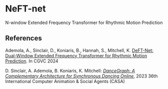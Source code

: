 # NeFT-net
N-window Extended Frequency Transformer for Rhythmic Motion Prediction


## References

Ademola, A., Sinclair, D., Koniaris, B., Hannah, S., Mitchell, K. [DeFT-Net: Dual-Window Extended Frequency Transformer for Rhythmic Motion Prediction](https://diglib.eg.org/server/api/core/bitstreams/c5743b51-cdb3-402e-aed8-5788f3a45760/content). In CGVC 2024


D. Sinclair, A. Ademola, B. Koniaris, K. Mitchell: _[DanceGraph: A Complementary Architecture for Synchronous Dancing Online](https://farpeek.com/DanceGraph.pdf)_, 2023 36th International Computer Animation & Social Agents (CASA) 